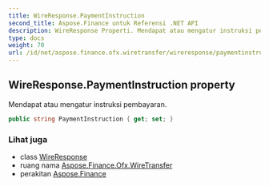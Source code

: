 ```yaml
---
title: WireResponse.PaymentInstruction
second_title: Aspose.Finance untuk Referensi .NET API
description: WireResponse Properti. Mendapat atau mengatur instruksi pembayaran.
type: docs
weight: 70
url: /id/net/aspose.finance.ofx.wiretransfer/wireresponse/paymentinstruction/
---
```

## WireResponse.PaymentInstruction property

Mendapat atau mengatur instruksi pembayaran.

```csharp
public string PaymentInstruction { get; set; }
```

### Lihat juga

* class [WireResponse](../)
* ruang nama [Aspose.Finance.Ofx.WireTransfer](../../wireresponse/)
* perakitan [Aspose.Finance](../../../)


